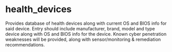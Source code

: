 # health_devices
Provides database of health devices along with current OS and BIOS info for said device.
Entry should include manufacturer, brand, model and type device along with OS and BIOS info for the device.
Known cyber penetration weaknesses will be provided, along with sensor/monitoring & remediation recommendations.

